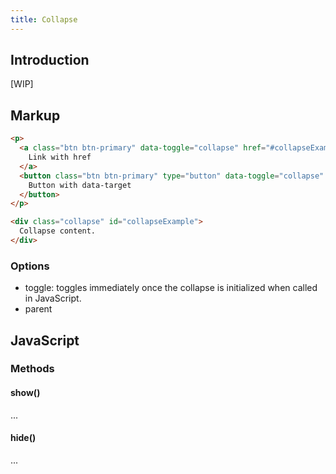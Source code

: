 ```yaml
---
title: Collapse
---
```


## Introduction

[WIP]

## Markup

```html
<p>
  <a class="btn btn-primary" data-toggle="collapse" href="#collapseExample" aria-expanded="false" aria-controls="collapseExample">
    Link with href
  </a>
  <button class="btn btn-primary" type="button" data-toggle="collapse" data-target="#collapseExample" aria-expanded="false" aria-controls="collapseExample">
    Button with data-target
  </button>
</p>

<div class="collapse" id="collapseExample">
  Collapse content.
</div>
```

### Options

- toggle: toggles immediately once the collapse is initialized when called in JavaScript.
- parent

## JavaScript

### Methods

#### show()

...

#### hide()

...
